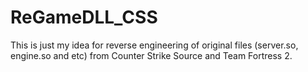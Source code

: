 # ReGameDLL_CSS
This is just my idea for reverse engineering of original files (server.so, engine.so and etc) from Counter Strike Source and Team Fortress 2.
